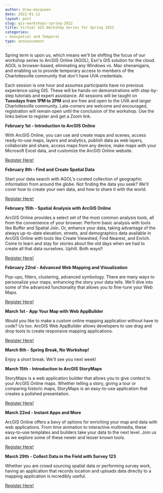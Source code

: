 ```yaml
---
author: drew-macqueen
date: 2022-01-12
layout: post
slug: gis-workshops-spring-2022
title: Virtual GIS Workshop Series for Spring 2022
categories:
- Geospatial and Temporal
type: announcement
---
```


Spring term is upon us, which means we'll be shifting the focus of our workshop series to ArcGIS Online (AGOL), Esri's GIS solution for the cloud. AGOL is browser-based, eliminating any Windows vs. Mac shenanigans, and enabling us to provide temporary access to members of the Charlottesville community that don't have UVA credentials. 

Each session is one hour and assumes participants have no previous experience using GIS. These will be hands-on demonstrations with step-by-step tutorials and expert assistance. All sessions will be taught on **Tuesdays from 1PM to 2PM** and are free and open to the UVA and larger Charlottesville community. Late-comers are welcome and encouraged, registration will remain open until the conclusion of the workshop. Use the links below to register and get a Zoom link. 

**February 1st - Introduction to ArcGIS Online**

With ArcGIS Online, you can use and create maps and scenes, access ready-to-use maps, layers and analytics, publish data as web layers, collaborate and share, access maps from any device, make maps with your Microsoft Excel data, and customize the ArcGIS Online website.

[Register Here!](https://cal.lib.virginia.edu/calendar/events/Spring2022GISWorkshop1)

**February 8th - Find and Create Spatial Data**

Start your data search with AGOL's curated collection of geographic information from around the globe. Not finding the data you seek? We'll cover how to create your own data, and how to share it with the world. 

[Register Here!](https://cal.lib.virginia.edu/calendar/events/Spring2022GISWorkshop2)

**February 15th - Spatial Analysis with ArcGIS Online**

ArcGIS Online provides a select set of the most common analysis tools, all from the convenience of your browser. Perform basic analysis with tools like Buffer and Spatial Join. Or, enhance your data, taking advantage of the always up-to-date elevation, streets, and demographics data available in ArcGIS Online with tools like Create Viewshed, Find Nearest, and Enrich. Come to learn and stay for stories about the old days when we had to create all that data ourselves. Uphill. Both ways!! 

[Register Here!](https://cal.lib.virginia.edu/calendar/events/Spring2022GISWorkshop3)

**February 22nd - Advanced Web Mapping and Visualization**

Pop-ups, filters, clustering, advanced symbology. There are many ways to personalize your maps, enhancing the story your data tells. We’ll dive into some of the advanced functionality that allows you to fine-tune your Web Maps.

[Register Here!](https://cal.lib.virginia.edu/calendar/events/Spring2022GISWorkshop4)

**March 1st - App Your Map with Web AppBuilder**

Would you like to make a custom online mapping application without have to code?  Us too.  ArcGIS Web AppBuilder allows developers to use drag and drop tools to create responsive mapping applications.  

[Register Here!](https://cal.lib.virginia.edu/calendar/events/Spring2022GISWorkshop5)

**March 8th - Spring Break, No Workshop!**

Enjoy a short break. We'll see you next week!

**March 15th - Introduction to ArcGIS StoryMaps**

StoryMaps is a web application builder that allows you to give context to your ArcGIS Online maps.  Whether telling a story, giving a tour or comparing historic maps, StoryMaps is an easy-to-use application that creates a polished presentation. 

[Register Here!](https://cal.lib.virginia.edu/calendar/events/Spring2022GISWorkshop6)

**March 22nd - Instant Apps and More**

ArcGIS Online offers a bevy of options for enriching your map and data with web applications. From time animation to interactive multimedia, these easy-to-use templates and builders take your data to the next level. Join us as we explore some of these newer and lesser known tools. 

[Register Here!](https://cal.lib.virginia.edu/calendar/events/Spring2022GISWorkshop7)

**March 29th - Collect Data in the Field with Survey 123**

Whether you are crowd sourcing spatial data or performing survey work, having an application that records location and uploads data directly to a mapping application is incredibly useful.  

[Register Here!](https://cal.lib.virginia.edu/calendar/events/Spring2022GISWorkshop8)